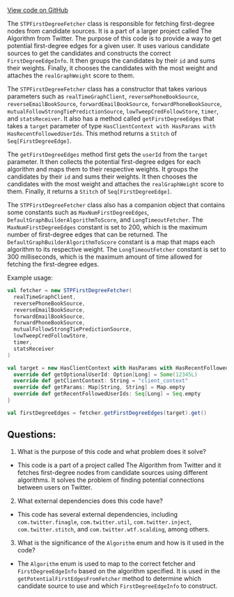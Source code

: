 [View code on GitHub](https://github.com/misbahsy/the-algorithm/follow-recommendations-service/common/src/main/scala/com/twitter/follow_recommendations/common/candidate_sources/stp/STPFirstDegreeFetcher.scala)

The `STPFirstDegreeFetcher` class is responsible for fetching first-degree nodes from candidate sources. It is a part of a larger project called The Algorithm from Twitter. The purpose of this code is to provide a way to get potential first-degree edges for a given user. It uses various candidate sources to get the candidates and constructs the correct `FirstDegreeEdgeInfo`. It then groups the candidates by their `id` and sums their weights. Finally, it chooses the candidates with the most weight and attaches the `realGraphWeight` score to them.

The `STPFirstDegreeFetcher` class has a constructor that takes various parameters such as `realTimeGraphClient`, `reversePhoneBookSource`, `reverseEmailBookSource`, `forwardEmailBookSource`, `forwardPhoneBookSource`, `mutualFollowStrongTiePredictionSource`, `lowTweepCredFollowStore`, `timer`, and `statsReceiver`. It also has a method called `getFirstDegreeEdges` that takes a `target` parameter of type `HasClientContext with HasParams with HasRecentFollowedUserIds`. This method returns a `Stitch` of `Seq[FirstDegreeEdge]`.

The `getFirstDegreeEdges` method first gets the `userId` from the `target` parameter. It then collects the potential first-degree edges for each algorithm and maps them to their respective weights. It groups the candidates by their `id` and sums their weights. It then chooses the candidates with the most weight and attaches the `realGraphWeight` score to them. Finally, it returns a `Stitch` of `Seq[FirstDegreeEdge]`.

The `STPFirstDegreeFetcher` class also has a companion object that contains some constants such as `MaxNumFirstDegreeEdges`, `DefaultGraphBuilderAlgorithmToScore`, and `LongTimeoutFetcher`. The `MaxNumFirstDegreeEdges` constant is set to 200, which is the maximum number of first-degree edges that can be returned. The `DefaultGraphBuilderAlgorithmToScore` constant is a map that maps each algorithm to its respective weight. The `LongTimeoutFetcher` constant is set to 300 milliseconds, which is the maximum amount of time allowed for fetching the first-degree edges.

Example usage:

```scala
val fetcher = new STPFirstDegreeFetcher(
  realTimeGraphClient,
  reversePhoneBookSource,
  reverseEmailBookSource,
  forwardEmailBookSource,
  forwardPhoneBookSource,
  mutualFollowStrongTiePredictionSource,
  lowTweepCredFollowStore,
  timer,
  statsReceiver
)

val target = new HasClientContext with HasParams with HasRecentFollowedUserIds {
  override def getOptionalUserId: Option[Long] = Some(12345L)
  override def getClientContext: String = "client_context"
  override def getParams: Map[String, String] = Map.empty
  override def getRecentFollowedUserIds: Seq[Long] = Seq.empty
}

val firstDegreeEdges = fetcher.getFirstDegreeEdges(target).get()
```
## Questions: 
 1. What is the purpose of this code and what problem does it solve?
- This code is a part of a project called The Algorithm from Twitter and it fetches first-degree nodes from candidate sources using different algorithms. It solves the problem of finding potential connections between users on Twitter.

2. What external dependencies does this code have?
- This code has several external dependencies, including `com.twitter.finagle`, `com.twitter.util`, `com.twitter.inject`, `com.twitter.stitch`, and `com.twitter.wtf.scalding`, among others.

3. What is the significance of the `Algorithm` enum and how is it used in the code?
- The `Algorithm` enum is used to map to the correct fetcher and `FirstDegreeEdgeInfo` based on the algorithm specified. It is used in the `getPotentialFirstEdgesFromFetcher` method to determine which candidate source to use and which `FirstDegreeEdgeInfo` to construct.